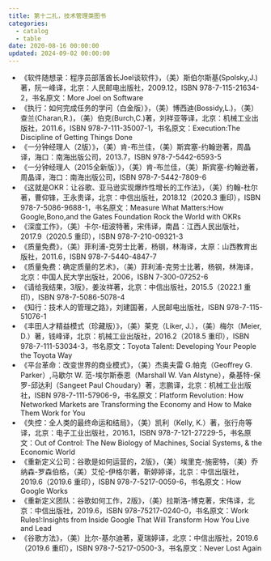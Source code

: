 ```yaml
---
title: 第十二扎，技术管理类图书
categories:
  - catalog
  - table
date: 2020-08-16 00:00:00
updated: 2024-09-02 00:00:00
---
```


- 《软件随想录：程序员部落酋长Joel谈软件》，（美）斯伯尔斯基(Spolsky,J.)著，阮一峰译，北京：人民邮电出版社，2009.12，ISBN 978-7-115-21634-2，书名原文：More Joel on Software
- 《执行：如何完成任务的学问（白金版）》，（美）博西迪(Bossidy,L.)，（美）查兰(Charan,R.)，（美）伯克(Burch,C.)著，刘祥亚等译，北京：机械工业出版社，2011.6，ISBN 978-7-111-35007-1，书名原文：Execution:The Discipline of Getting Things Done
- 《一分钟经理人（2版）》，（美）肯-布兰佳，（美）斯宾塞-约翰逊著，周晶译，海口：南海出版公司，2013.7，ISBN 978-7-5442-6593-5
- 《一分钟经理人（2015全新版）》，（美）肯-布兰佳，（美）斯宾塞-约翰逊著，周晶译，海口：南海出版公司，ISBN 978-7-5442-7809-6
- 《这就是OKR：让谷歌、亚马逊实现爆炸性增长的工作法》，（美）约翰-杜尔著，曹仰锋，王永贵译，北京：中信出版社，2018.12（2020.3 重印），ISBN 978-7-5086-9688-1，书名原文：Measure What Matters:How Google,Bono,and the Gates Foundation Rock the World with OKRs
- 《深度工作》，（美）卡尔-纽波特著，宋伟译，南昌：江西人民出版社，2017.9（2020.5 重印），ISBN 978-7-210-09321-3
- 《质量免费》，（美）菲利浦-克劳士比著，杨钢，林海译，太原：山西教育出版社，2011.6，ISBN 978-7-5440-4847-7
- 《质量免费：确定质量的艺术》，（美）菲利浦-克劳士比著，杨钢，林海译，北京：中国人民大学出版社，2006，ISBN 7-300-07252-6
- 《请给我结果，3版》，姜汝祥著，北京：中信出版社，2015.5（2022.1 重印），ISBN 978-7-5086-5078-4
- 《知行：技术人的管理之路》，刘建国著，人民邮电出版社，ISBN 978-7-115-51076-1
- 《丰田人才精益模式（珍藏版）》，（美）莱克（Liker, J.），（美）梅尔（Meier, D.）著，钱峰译，北京：机械工业出版社，2016.2（2018.5 重印），ISBN 978-7-111-53034-3，书名原文：Toyota Talent: Developing Your People the Toyota Way
- 《平台革命：改变世界的商业模式》，（美）杰奥夫雷 G.帕克（Geoffrey G. Parker）,马歇尔 W. 范-埃尔斯泰恩（Marshall W. Van Alstyne），桑基特-保罗-邱达利（Sangeet Paul Choudary）著，志鹏译，北京：机械工业出版社，ISBN 978-7-111-57906-9，书名原文：Platform Revolution: How Networked Markets are Transforming the Economy and How to Make Them Work for You
- 《失控：全人类的最终命运和结局》，（美）凯利（Kelly, K.）著，张行舟等译，北京：电子工业出版社，2016.1，ISBN 978-7-121-27229-5，书名原文：Out of Control: The New Biology of Machines, Social Systems, & the Economic World
- 《重新定义公司：谷歌是如何运营的，2版》，（美）埃里克-施密特，（美）乔纳森-罗森伯格，（美）艾伦-伊格尔著，靳婷婷译，北京：中信出版社，2019.6（2019.6 重印），ISBN 978-7-5217-0059-6，书名原文：How Google Works
- 《重新定义团队：谷歌如何工作，2版》，（美）拉斯洛-博克著，宋伟译，北京：中信出版社，2019.6，ISBN 978-75217-0240-0，书名原文：Work Rules!:Insights from Inside Google That Will Transform How You Live and Lead
- 《谷歌方法》，（美）比尔-基尔迪著，夏瑞婷译，北京：中信出版社，2019.6（2019.6 重印），ISBN 978-7-5217-0500-3，书名原文：Never Lost Again
